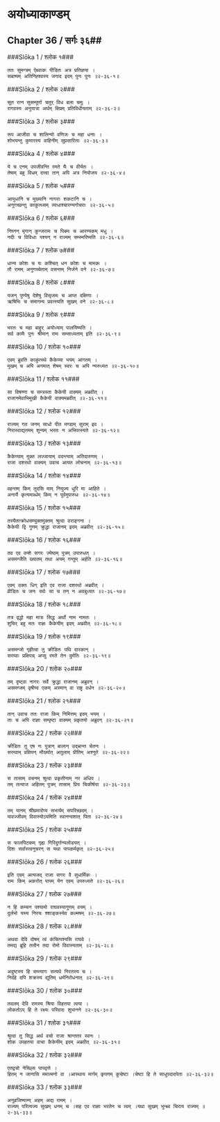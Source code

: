 अयोध्याकाण्डम्
===============================


## Chapter 36  / सर्गः ३६##


###Slōka 1 / श्लोक १###


    ततः सुमन्त्रम् ऐक्ष्वाकः पीडितः अत्र प्रतिज्ञया ।
    सबाष्पम् अतिनिह्श्वस्य जगाद इदम् पुनः पुनः ॥२-३६-१॥


###Slōka 2 / श्लोक २###


    सूत रत्न सुसम्पूर्णा चतुर् विध बला चमूः ।
    रागवस्य अनुयात्रा अर्थम् क्षिप्रम् प्रतिविधीयताम् ॥२-३६-२॥


###Slōka 3 / श्लोक ३###


    रूप आजीवा च शालिन्यो वणिजः च महा धनाः ।
    शोभयन्तु कुमारस्य वाहिनीम् सुप्रसारिताः ॥२-३६-३॥


###Slōka 4 / श्लोक ४###


    ये च एनम् उपजीवन्ति रमते यैः च वीर्यतः ।
    तेषाम् बहु विधम् दत्त्वा तान् अपि अत्र नियोजय ॥२-३६-४॥


###Slōka 5 / श्लोक ५###


    आयुधानि च मुख्यानि नागराः शकटानि च ।
    अनुगच्छन्तु काकुत्थ्सम् व्याधाश्चारण्यगोचराः ॥२-३६-५॥


###Slōka 6 / श्लोक ६###


    निघ्नन् मृगान् कुन्जरामः च पिबमः च आरण्यकम् मधु ।
    नदीः च विविधाः पश्यन् न राज्यम् सम्स्मरिष्यति ॥२-३६-६॥


###Slōka 7 / श्लोक ७###


    धान्य कोशः च यः कश्चित् धन कोशः च मामकः ।
    तौ रामम् अनुगच्चेताम् वसन्तम् निर्जने वने ॥२-३६-७॥


###Slōka 8 / श्लोक ८###


    यजन् पुण्येषु देशेषु विसृजमः च आप्त दक्षिणाः ।
    ऋषिभिः च समागम्य प्रवत्स्यति सुखम् वने ॥२-३६-८॥


###Slōka 9 / श्लोक ९###


    भरतः च महा बाहुर् अयोध्याम् पालयिष्यति ।
    सर्व कामैः पुनः श्रीमान् रामः सम्साध्यताम् इति ॥२-३६-९॥


###Slōka 10 / श्लोक १०###


    एवम् ब्रुवति काकुत्स्थे कैकेय्या भयम् आगतम् ।
    मुखम् च अपि अगमात् शेषम् स्वरः च अपि न्यरुध्यत ॥२-३६-१०॥


###Slōka 11 / श्लोक ११###


    सा विषण्णा च सम्त्रस्ता कैकेयी वाक्यम् अब्रवीत् ।
    राजानमेवाभिमुखी कैकेयी वाक्यमब्रवीत् ॥२-३६-११॥


###Slōka 12 / श्लोक १२###


    राज्यम् गत जनम् साधो पीत मण्डाम् सुराम् इव ।
    निरास्वाद्यतमम् शून्यम् भरतः न अभिपत्स्यते ॥२-३६-१२॥


###Slōka 13 / श्लोक १३###


    कैकेय्याम् मुक्त लज्जायाम् वदन्त्याम् अतिदारुणम् ।
    राजा दशरथो वाक्यम् उवाच आयत लोचनाम् ॥२-३६-१३॥


###Slōka 14 / श्लोक १४###


    वहन्तम् किम् तुदसि माम् नियुज्य धुरि मा आहिते ।
    अनार्ये कृत्यमार्ब्धम् किम् न पूर्वमुपारुधः ॥२-३६-१४॥


###Slōka 15 / श्लोक १५###


    तस्यैतत्क्रोधसम्युक्तमुक्तम् श्रुत्वा वराङ्गना ।
    कैकेयी द्वि गुणम् क्रुद्धा राजानम् इदम् अब्रवीत् ॥२-३६-१५॥


###Slōka 16 / श्लोक १६###


    तव एव वम्शे सगरः ज्येष्ठम् पुत्रम् उपारुधत् ।
    असमन्जैति ख्यातम् तथा अयम् गन्तुम् अर्हति ॥२-३६-१६॥


###Slōka 17 / श्लोक १७###


    एवम् उक्तः धिग् इति एव राजा दशरथो अब्रवीत् ।
    व्रीडितः च जनः सर्वः सा च तन् न अवबुध्यत ॥२-३६-१७॥


###Slōka 18 / श्लोक १८###


    तत्र वृद्धो महा मात्रः सिद्ध अर्थो नाम नामतः ।
    शुचिर् बहु मतः राज्ञः कैकेयीम् इदम् अब्रवीत् ॥२-३६-१८॥


###Slōka 19 / श्लोक १९###


    असमन्जो गृहीत्वा तु क्रीडितः पथि दारकान् ।
    सरय्वाः प्रक्षिपन्न् अप्सु रमते तेन दुर्मतिः ॥२-३६-१९॥


###Slōka 20 / श्लोक २०###


    तम् दृष्ट्वा नागरः सर्वे क्रुद्धा राजानम् अब्रुवन् ।
    असमन्जम् वृषीण्व एकम् अस्मान् वा राष्ट्र वर्धन ॥२-३६-२०॥


###Slōka 21 / श्लोक २१###


    तान् उवाच ततः राजा किम् निमित्तम् इदम् भयम् ।
    ताः च अपि राज्ञा सम्पृष्टा वाक्यम् प्रकृतयो अब्रुवन् ॥२-३६-२१॥


###Slōka 22 / श्लोक २२###


    क्रीडितः तु एष नः पुत्रान् बालान् उद्भ्रान्त चेतनः ।
    सरय्वाम् प्रक्षिपन् मौर्ख्यात् अतुलाम् प्रीतिम् अश्नुते ॥२-३६-२२॥


###Slōka 23 / श्लोक २३###


    स तासाम् वचनम् श्रुत्वा प्रकृतीनाम् नर अधिप ।
    तम् तत्याज अहितम् पुत्रम् तासाम् प्रिय चिकीर्षया ॥२-३६-२३॥


###Slōka 24 / श्लोक २४###


    तम् यानम् श्रीघ्रमारोप्य सभार्यम् सपरिच्छदम् ।
    यावज्जीवम् विवास्योऽयमिति स्वानन्वशात् पिता ॥२-३६-२४॥


###Slōka 25 / श्लोक २५###


    स फालपिटकम् गृह्य गिरिदुर्गान्यलोडयत् ।
    दिशः सर्वास्त्वनुचरन् स यथा पापकर्मकृत् ॥२-३६-२५॥


###Slōka 26 / श्लोक २६###


    इति एवम् अत्यजद् राजा सगरः वै सुधार्मिकः ।
    रामः किम् अकरोत् पापम् येन एवम् उपरुध्यते ॥२-३६-२६॥


###Slōka 27 / श्लोक २७###


    न हि कम्चन पश्यामो राघवस्यागुणम् वयम् ।
    दुर्लभो यस्य निरयः श्शाङ्कस्येव कल्मषम् ॥२-३६-२७॥


###Slōka 28 / श्लोक २८###


    अथवा देवि दोषम् त्वं कंचित्पश्यसि राघवे ।
    तमद्य ब्रूहि तत्वैन तदा रोमो विवास्यताम् ॥२-३६-२८॥


###Slōka 29 / श्लोक २९###


    अदुष्टस्य हि सम्त्यागः सत्पथे निरतस्य च ।
    निर्दहे दपि शक्रस्य द्युतिम् धर्मनिरोधनात् ॥२-३६-२९॥


###Slōka 30 / श्लोक ३०###


    तदलम् देवि रामस्य श्रिया विहतया त्वया ।
    लोकतोऽप् हि ते रक्ष्यः परिवादः शुभानने ॥२-३६-३०॥


###Slōka 31 / श्लोक ३१###


    श्रुत्वा तु सिद्ध अर्थ वचो राजा श्रान्ततर स्वनः ।
    शोक उपहतया वाचा कैकेयीम् इदम् अब्रवीत् ॥२-३६-३१॥


###Slōka 32 / श्लोक ३२###


    एतद्वचो नेच्छ्सि पापवृत्ते ।
    हितम् न जानासि ममात्मनो वा ।आस्थाय मार्गम् कृपणम् कुचेष्टा ।चेष्टा हि ते साधुपदादपेता ॥२-३६-३२॥


###Slōka 33 / श्लोक ३३###


    अनुव्रजिष्याम्य् अहम् अद्य रामम् ।
    राज्यम् परित्यज्य सुखम् धनम् च ।सह एव राज्ञा भरतेन च त्वम् ।यथा सुखम् भुन्क्ष्व चिराय राज्यम् ॥२-३६-३३॥


